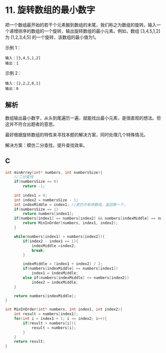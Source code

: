 # 11. 旋转数组的最小数字

把一个数组最开始的若干个元素搬到数组的末尾，我们称之为数组的旋转。输入一个递增排序的数组的一个旋转，输出旋转数组的最小元素。例如，数组 [3,4,5,1,2] 为 [1,2,3,4,5] 的一个旋转，该数组的最小值为1。  

示例 1：

```
输入：[3,4,5,1,2]
输出：1
```


示例 2：

```
输入：[2,2,2,0,1]
输出：0
```





## 解析

数组输出最小数字，从头到尾遍历一遍，就能找出最小元素，是很直观的想法。但这并不符合出题者的意思。

最好根据旋转数组的特性来寻找本题的解决方案，同时处理几个特殊情况。

解决方案：模仿二分查找，提升查找效率。



## C

```c
int minArray(int* numbers, int numbersSize){
    //二分查找
    if(numbersSize <= 0) 
        return -1;
    
    int index1 = 0;
    int index2 = numbersSize - 1;
    int indexMiddle = index1; //若仍为有序数组，返回第一个。
    if(numbersSize == 1)
        return numbers[index1];
    if(numbers[index1] == numbers[index2] && numbers[indexMiddle] == numbers[index1]){
        return MinInOrder(numbers, index1, index2);
    }

    while(numbers[index1] > numbers[index2]){
        if(index2 - index1 == 1){
            indexMiddle =index2;
            break;
        }

        indexMiddle = (index1 + index2) / 2;
        if(numbers[indexMiddle] >= numbers[index1])
            index1 = indexMiddle;
        else if(numbers[indexMiddle] <= numbers[index2])
            index2 = indexMiddle;
    }

    return numbers[indexMiddle];
}

int MinInOrder(int* numbers, int index1, int index2){
    int result = numbers[index1];
    for(int i = index1 + 1; i <= index2; i++){
        if(result > numbers[i]){
            result = numbers[i];
        }
    }
    return result;
}
```



